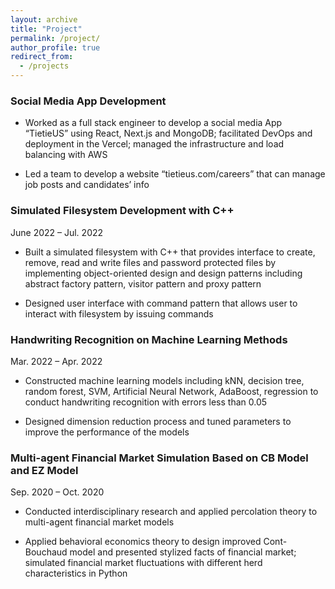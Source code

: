 ```yaml
---
layout: archive
title: "Project"
permalink: /project/
author_profile: true
redirect_from:
  - /projects
---
```


### Social Media App Development

* Worked as a full stack engineer to develop a social media App “TietieUS” using React, Next.js and MongoDB;
facilitated DevOps and deployment in the Vercel; managed the infrastructure and load balancing with AWS

* Led a team to develop a website “tietieus.com/careers” that can manage job posts and candidates’ info

### Simulated Filesystem Development with C++ 

June 2022 – Jul. 2022

* Built a simulated filesystem with C++ that provides interface to create, remove, read and write files and
password protected files by implementing object-oriented design and design patterns including abstract factory
pattern, visitor pattern and proxy pattern

* Designed user interface with command pattern that allows user to interact with filesystem by issuing commands

### Handwriting Recognition on Machine Learning Methods 

Mar. 2022 – Apr. 2022

* Constructed machine learning models including kNN, decision tree, random forest, SVM, Artificial Neural
Network, AdaBoost, regression to conduct handwriting recognition with errors less than 0.05

* Designed dimension reduction process and tuned parameters to improve the performance of the models

### Multi-agent Financial Market Simulation Based on CB Model and EZ Model 

Sep. 2020 – Oct. 2020

* Conducted interdisciplinary research and applied percolation theory to multi-agent financial market models

* Applied behavioral economics theory to design improved Cont-Bouchaud model and presented stylized facts of
financial market; simulated financial market fluctuations with different herd characteristics in Python

